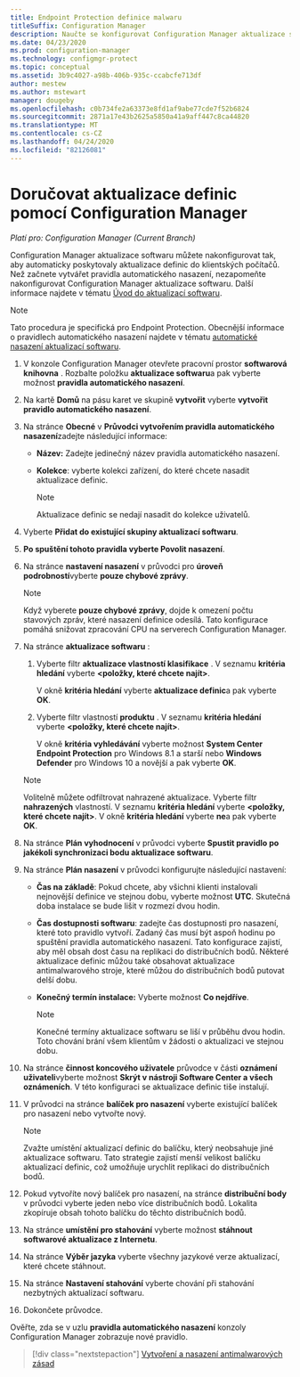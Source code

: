 ```yaml
---
title: Endpoint Protection definice malwaru
titleSuffix: Configuration Manager
description: Naučte se konfigurovat Configuration Manager aktualizace softwaru pro doručení aktualizací definic do klientských počítačů.
ms.date: 04/23/2020
ms.prod: configuration-manager
ms.technology: configmgr-protect
ms.topic: conceptual
ms.assetid: 3b9c4027-a98b-406b-935c-ccabcfe713df
author: mestew
ms.author: mstewart
manager: dougeby
ms.openlocfilehash: c0b734fe2a63373e8fd1af9abe77cde7f52b6824
ms.sourcegitcommit: 2871a17e43b2625a5850a41a9aff447c8ca44820
ms.translationtype: MT
ms.contentlocale: cs-CZ
ms.lasthandoff: 04/24/2020
ms.locfileid: "82126081"
---
```

# <a name="use-configuration-manager-to-deliver-definition-updates"></a>Doručovat aktualizace definic pomocí Configuration Manager

*Platí pro: Configuration Manager (Current Branch)*

Configuration Manager aktualizace softwaru můžete nakonfigurovat tak, aby automaticky poskytovaly aktualizace definic do klientských počítačů. Než začnete vytvářet pravidla automatického nasazení, nezapomeňte nakonfigurovat Configuration Manager aktualizace softwaru. Další informace najdete v tématu [Úvod do aktualizací softwaru](../../sum/understand/software-updates-introduction.md).

> [!NOTE]
> Tato procedura je specifická pro Endpoint Protection. Obecnější informace o pravidlech automatického nasazení najdete v tématu [automatické nasazení aktualizací softwaru](../../sum/deploy-use/automatically-deploy-software-updates.md).

1. V konzole Configuration Manager otevřete pracovní prostor **softwarová knihovna** . Rozbalte položku **aktualizace softwaru**a pak vyberte možnost **pravidla automatického nasazení**.

1. Na kartě **Domů** na pásu karet ve skupině **vytvořit** vyberte **vytvořit pravidlo automatického nasazení**.

1. Na stránce **Obecné** v **Průvodci vytvořením pravidla automatického nasazení**zadejte následující informace:

    - **Název:** Zadejte jedinečný název pravidla automatického nasazení.

    - **Kolekce**: vyberte kolekci zařízení, do které chcete nasadit aktualizace definic.

        > [!NOTE]
        > Aktualizace definic se nedají nasadit do kolekce uživatelů.

1. Vyberte **Přidat do existující skupiny aktualizací softwaru**.

1. **Po spuštění tohoto pravidla vyberte Povolit nasazení**.

1. Na stránce **nastavení nasazení** v průvodci pro **úroveň podrobností**vyberte **pouze chybové zprávy**.

    > [!NOTE]
    > Když vyberete **pouze chybové zprávy**, dojde k omezení počtu stavových zpráv, které nasazení definice odesílá. Tato konfigurace pomáhá snižovat zpracování CPU na serverech Configuration Manager.

1. Na stránce **aktualizace softwaru** :

    1. Vyberte filtr **aktualizace vlastností klasifikace** . V seznamu **kritéria hledání** vyberte **<položky, které chcete najít\>**.

        V okně **kritéria hledání** vyberte **aktualizace definic**a pak vyberte **OK**.

    1. Vyberte filtr vlastností **produktu** . V seznamu **kritéria hledání** vyberte **<položky, které chcete najít\>**.

        V okně **kritéria vyhledávání** vyberte možnost **System Center Endpoint Protection** pro Windows 8.1 a starší nebo **Windows Defender** pro Windows 10 a novější a pak vyberte **OK**.

    > [!NOTE]
    > Volitelně můžete odfiltrovat nahrazené aktualizace. Vyberte filtr **nahrazených** vlastností. V seznamu **kritéria hledání** vyberte **<položky, které chcete najít\>**. V okně **kritéria hledání** vyberte **ne**a pak vyberte **OK**.

1. Na stránce **Plán vyhodnocení** v průvodci vyberte **Spustit pravidlo po jakékoli synchronizaci bodu aktualizace softwaru**.

1. Na stránce **Plán nasazení** v průvodci konfigurujte následující nastavení:

    - **Čas na základě**: Pokud chcete, aby všichni klienti instalovali nejnovější definice ve stejnou dobu, vyberte možnost **UTC**. Skutečná doba instalace se bude lišit v rozmezí dvou hodin.

    - **Čas dostupnosti softwaru**: zadejte čas dostupnosti pro nasazení, které toto pravidlo vytvoří. Zadaný čas musí být aspoň hodinu po spuštění pravidla automatického nasazení. Tato konfigurace zajistí, aby měl obsah dost času na replikaci do distribučních bodů. Některé aktualizace definic můžou také obsahovat aktualizace antimalwarového stroje, které můžou do distribučních bodů putovat delší dobu.

    - **Konečný termín instalace:** Vyberte možnost **Co nejdříve**.

        > [!NOTE]
        > Konečné termíny aktualizace softwaru se liší v průběhu dvou hodin. Toto chování brání všem klientům v žádosti o aktualizaci ve stejnou dobu.

1. Na stránce **činnost koncového uživatele** průvodce v části **oznámení uživateli**vyberte možnost **Skrýt v nástroji Software Center a všech oznámeních**. V této konfiguraci se aktualizace definic tiše instalují.

1. V průvodci na stránce **balíček pro nasazení** vyberte existující balíček pro nasazení nebo vytvořte nový.

    > [!NOTE]
    > Zvažte umístění aktualizací definic do balíčku, který neobsahuje jiné aktualizace softwaru. Tato strategie zajistí menší velikost balíčku aktualizací definic, což umožňuje urychlit replikaci do distribučních bodů.

1. Pokud vytvoříte nový balíček pro nasazení, na stránce **distribuční body** v průvodci vyberte jeden nebo více distribučních bodů. Lokalita zkopíruje obsah tohoto balíčku do těchto distribučních bodů.

1. Na stránce **umístění pro stahování** vyberte možnost **stáhnout softwarové aktualizace z Internetu**.

1. Na stránce **Výběr jazyka** vyberte všechny jazykové verze aktualizací, které chcete stáhnout.

1. Na stránce **Nastavení stahování** vyberte chování při stahování nezbytných aktualizací softwaru.

1. Dokončete průvodce.

Ověřte, zda se v uzlu **pravidla automatického nasazení** konzoly Configuration Manager zobrazuje nové pravidlo.

> [!div class="nextstepaction"]
> [Vytvoření a nasazení antimalwarových zásad](endpoint-antimalware-policies.md)

